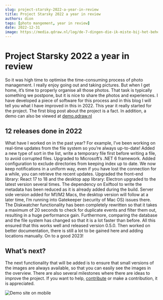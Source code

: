 ```yaml
---
slug: project-starsky-2022-a-year-in-review
title: Project Starsky 2022 a year in review
authors: dion
tags: [photo mangement, year in review]
date: 2022-12-31
image: https://media.qdraw.nl/log/de-7-dingen-die-ik-miste-bij-het-beheren-van-mijn-foto-collectie/embeded/01_video_search_cloud_starsky_v050.gif
---
```


# Project Starsky 2022 a year in review

So it was high time to optimise the time-consuming process of photo management. I really enjoy going out and taking pictures. But when I get home, it’s time to properly organise all those photos. That task is typically something we postpone, but it is nice to share the photos and experiences. I have developed a piece of software for this process and in this blog I will tell you what I have improved in this in 2022. This year it really started for the project. The first blog post about the project is a fact. In addition, a demo can also be viewed at [demo.qdraw.nl](https://demo.qdraw.nl)

## 12 releases done in 2022

What have I worked on in the past year? For example, I’ve been working on real-time updates from the file system so you’re always up-to-date! Added a new type of sort in the list, write a temporary file first before writing a file, to avoid corrupted files. Upgraded to Microsoft’s .NET 6 framework. Added configuration to exclude directories from keeping index up to date. We now keep notifications in a uniform way, even if you have lost the connection for a while, you can retrieve the recent updates. Upgraded the front-end library: React 17 to 18 and the desktop app library: Electron upgraded to the latest version several times. The dependency on Exiftool to write the metadata has been reduced as it is already added during the build. Server side version added for M1/M2 Macs, the desktop version will follow at a later time, I’m running into Gatekeeper (security of Mac OS) issues there. The Diskwatcher functionality has been completely rewritten so that it takes a maximum of 20 seconds to check for duplicate events and filter them out, resulting in a huge performance gain. Furthermore, comparing the database and the file system has changed so that it is a lot faster than before. All this ensured that this works well and released version 0.5.0. Then worked on better documentation, there is still a lot to be gained here and adding locations manually. On to a good 2023!


## What’s next?

The next functionality that will be added is to ensure that small versions of the images are always available, so that you can easily see the images in the overview. There are also several milestones where there are ideas to improve the project. If you want to help, [contribute](https://github.com/qdraw/starsky) or make a contribution, it is appreciated.


![Demo site on mobile](https://media.qdraw.nl/log/de-7-dingen-die-ik-miste-bij-het-beheren-van-mijn-foto-collectie/1000/02_starsky_v052_kl1k.jpg)

